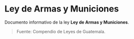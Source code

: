 # Ley de Armas y Municiones

Documento informativo de la ley **Ley de Armas y Municiones**.

> Fuente: Compendio de Leyes de Guatemala.